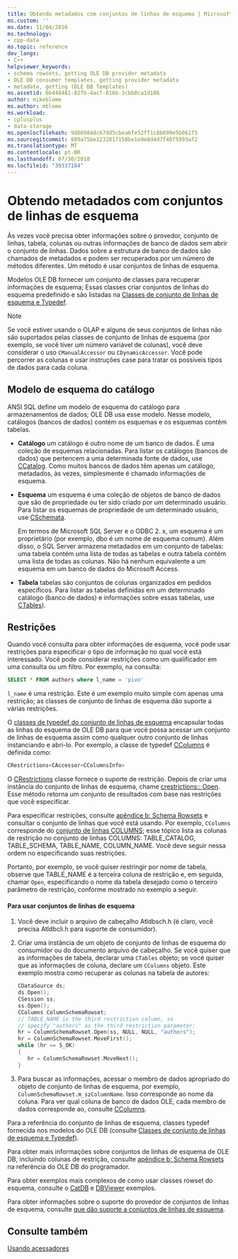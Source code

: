 ```yaml
---
title: Obtendo metadados com conjuntos de linhas de esquema | Microsoft Docs
ms.custom: ''
ms.date: 11/04/2016
ms.technology:
- cpp-data
ms.topic: reference
dev_langs:
- C++
helpviewer_keywords:
- schema rowsets, getting OLE DB provider metadata
- OLE DB consumer templates, getting provider metadata
- metadata, getting (OLE DB Templates)
ms.assetid: 6b448461-82fb-4acf-816b-3cbb0ca1d186
author: mikeblome
ms.author: mblome
ms.workload:
- cplusplus
- data-storage
ms.openlocfilehash: 9d86984dc67dd5cbea6fe52ff1c8b099e5b061f5
ms.sourcegitcommit: 889a75be1232817150be1e0e8d4d7f48f5993af2
ms.translationtype: MT
ms.contentlocale: pt-BR
ms.lasthandoff: 07/30/2018
ms.locfileid: "39337184"
---
```

# <a name="obtaining-metadata-with-schema-rowsets"></a>Obtendo metadados com conjuntos de linhas de esquema
Às vezes você precisa obter informações sobre o provedor, conjunto de linhas, tabela, colunas ou outras informações de banco de dados sem abrir o conjunto de linhas. Dados sobre a estrutura de banco de dados são chamados de metadados e podem ser recuperados por um número de métodos diferentes. Um método é usar conjuntos de linhas de esquema.  
  
 Modelos OLE DB fornecer um conjunto de classes para recuperar informações de esquema; Essas classes criar conjuntos de linhas do esquema predefinido e são listadas na [Classes de conjunto de linhas de esquema e Typedef](../../data/oledb/schema-rowset-classes-and-typedef-classes.md).  
  
> [!NOTE]
>  Se você estiver usando o OLAP e alguns de seus conjuntos de linhas não são suportados pelas classes de conjunto de linhas de esquema (por exemplo, se você tiver um número variável de colunas), você deve considerar o uso `CManualAccessor` ou `CDynamicAccessor`. Você pode percorrer as colunas e usar instruções case para tratar os possíveis tipos de dados para cada coluna.  
  
## <a name="catalogschema-model"></a>Modelo de esquema do catálogo  
 ANSI SQL define um modelo de esquema do catálogo para armazenamentos de dados; OLE DB usa esse modelo. Nesse modelo, catálogos (bancos de dados) contém os esquemas e os esquemas contêm tabelas.  
  
-   **Catálogo** um catálogo é outro nome de um banco de dados. É uma coleção de esquemas relacionadas. Para listar os catálogos (bancos de dados) que pertencem a uma determinada fonte de dados, use [CCatalog](../../data/oledb/ccatalogs-ccataloginfo.md). Como muitos bancos de dados têm apenas um catálogo, metadados, às vezes, simplesmente é chamado informações de esquema.  
  
-   **Esquema** um esquema é uma coleção de objetos de banco de dados que são de propriedade ou ter sido criado por um determinado usuário. Para listar os esquemas de propriedade de um determinado usuário, use [CSchemata](../../data/oledb/cschemata-cschematainfo.md).  
  
     Em termos de Microsoft SQL Server e o ODBC 2. x, um esquema é um proprietário (por exemplo, dbo é um nome de esquema comum). Além disso, o SQL Server armazena metadados em um conjunto de tabelas: uma tabela contém uma lista de todas as tabelas e outra tabela contém uma lista de todas as colunas. Não há nenhum equivalente a um esquema em um banco de dados do Microsoft Access.  
  
-   **Tabela** tabelas são conjuntos de colunas organizados em pedidos específicos. Para listar as tabelas definidas em um determinado catálogo (banco de dados) e informações sobre essas tabelas, use [CTables](../../data/oledb/ctables-ctableinfo.md)).  
  
## <a name="restrictions"></a>Restrições  
 Quando você consulta para obter informações de esquema, você pode usar restrições para especificar o tipo de informação no qual você está interessado. Você pode considerar restrições como um qualificador em uma consulta ou um filtro. Por exemplo, na consulta:  
  
```sql  
SELECT * FROM authors where l_name = 'pivo'  
```  
  
 `l_name` é uma restrição. Este é um exemplo muito simple com apenas uma restrição; as classes de conjunto de linhas de esquema dão suporte a várias restrições.  
  
 O [classes de typedef do conjunto de linhas de esquema](../../data/oledb/schema-rowset-classes-and-typedef-classes.md) encapsular todas as linhas do esquema de OLE DB para que você possa acessar um conjunto de linhas de esquema assim como qualquer outro conjunto de linhas instanciando e abri-lo. Por exemplo, a classe de typedef [CColumns](../../data/oledb/ccolumns-ccolumnsinfo.md) é definida como:  
  
```cpp  
CRestrictions<CAccessor<CColumnsInfo>  
```  
  
 O [CRestrictions](../../data/oledb/crestrictions-class.md) classe fornece o suporte de restrição. Depois de criar uma instância do conjunto de linhas de esquema, chame [crestrictions:: Open](../../data/oledb/crestrictions-open.md). Esse método retorna um conjunto de resultados com base nas restrições que você especificar.  
  
 Para especificar restrições, consulte [apêndice b: Schema Rowsets](http://go.microsoft.com/fwlink/p/?linkid=64681) e consultar o conjunto de linhas que você está usando. Por exemplo, `CColumns` corresponde do [conjunto de linhas COLUMNS](http://go.microsoft.com/fwlink/p/?linkid=64682); esse tópico lista as colunas de restrição no conjunto de linhas COLUMNS: TABLE_CATALOG, TABLE_SCHEMA, TABLE_NAME, COLUMN_NAME. Você deve seguir nessa ordem no especificando suas restrições.  
  
 Portanto, por exemplo, se você quiser restringir por nome de tabela, observe que TABLE_NAME é a terceira coluna de restrição e, em seguida, chamar `Open`, especificando o nome da tabela desejado como o terceiro parâmetro de restrição, conforme mostrado no exemplo a seguir.  
  
#### <a name="to-use-schema-rowsets"></a>Para usar conjuntos de linhas de esquema  
  
1.  Você deve incluir o arquivo de cabeçalho Atldbsch.h (é claro, você precisa Atldbcli.h para suporte de consumidor).  
  
2.  Criar uma instância de um objeto de conjunto de linhas de esquema do consumidor ou do documento arquivo de cabeçalho. Se você quiser que as informações de tabela, declarar uma `CTables` objeto; se você quiser que as informações de coluna, declare um `CColumns` objeto. Este exemplo mostra como recuperar as colunas na tabela de autores:  
  
    ```cpp  
    CDataSource ds;  
    ds.Open();  
    CSession ss;  
    ss.Open();  
    CColumns ColumnSchemaRowset;  
    // TABLE_NAME is the third restriction column, so  
    // specify "authors" as the third restriction parameter:  
    hr = ColumnSchemaRowset.Open(ss, NULL, NULL, "authors");  
    hr = ColumnSchemaRowset.MoveFirst();  
    while (hr == S_OK)  
    {  
       hr = ColumnSchemaRowset.MoveNext();  
    }  
    ```  
  
3.  Para buscar as informações, acessar o membro de dados apropriado do objeto de conjunto de linhas de esquema, por exemplo, `ColumnSchemaRowset.m_szColumnName`. Isso corresponde ao nome da coluna. Para ver qual coluna de banco de dados OLE, cada membro de dados corresponde ao, consulte [CColumns](../../data/oledb/ccolumns-ccolumnsinfo.md).  
  
 Para a referência do conjunto de linhas de esquema, classes typedef fornecida nos modelos do OLE DB (consulte [Classes de conjunto de linhas de esquema e Typedef](../../data/oledb/schema-rowset-classes-and-typedef-classes.md)).  
  
 Para obter mais informações sobre conjuntos de linhas de esquema de OLE DB, incluindo colunas de restrição, consulte [apêndice b: Schema Rowsets](http://go.microsoft.com/fwlink/p/?linkid=64681) na referência do OLE DB do programador.  
  
 Para obter exemplos mais complexos de como usar classes rowset do esquema, consulte o [CatDB](http://msdn.microsoft.com/003d516b-2bf6-444e-8be5-4ebaa0b66046) e [DBViewer](http://msdn.microsoft.com/07620f99-c347-4d09-9ebc-2459e8049832) exemplos.  
  
 Para obter informações sobre o suporte do provedor de conjuntos de linhas de esquema, consulte [que dão suporte a conjuntos de linhas de esquema](../../data/oledb/supporting-schema-rowsets.md).  
  
## <a name="see-also"></a>Consulte também  
 [Usando acessadores](../../data/oledb/using-accessors.md)